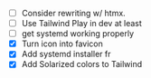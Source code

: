 - [ ] Consider rewriting w/ htmx.
- [ ] Use Tailwind Play in dev at least
- [ ] get systemd working properly
- [x] Turn icon into favicon
- [x] Add systemd installer fr
- [x] Add Solarized colors to Tailwind
